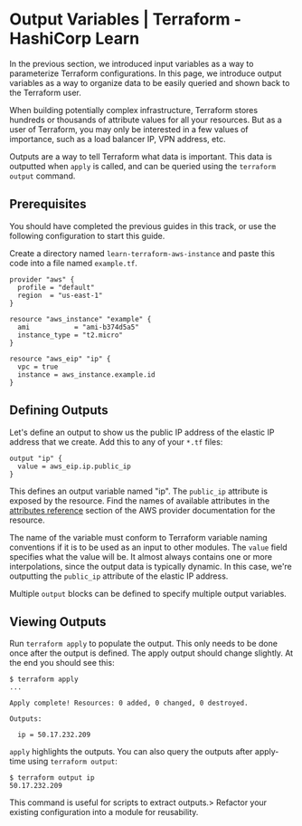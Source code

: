 # Output Variables | Terraform - HashiCorp Learn

In the previous section, we introduced input variables as a way to parameterize
Terraform configurations. In this page, we introduce output variables as a way
to organize data to be easily queried and shown back to the Terraform user.

When building potentially complex infrastructure, Terraform stores hundreds or
thousands of attribute values for all your resources. But as a user of
Terraform, you may only be interested in a few values of importance, such as a
load balancer IP, VPN address, etc.

Outputs are a way to tell Terraform what data is important. This data is
outputted when `apply` is called, and can be queried using the `terraform
output` command.

## Prerequisites

You should have completed the previous guides in this track, or use the
following configuration to start this guide.

Create a directory named `learn-terraform-aws-instance` and paste this code
into a file named `example.tf`.

    provider "aws" {
      profile = "default"
      region  = "us-east-1"
    }
    
    resource "aws_instance" "example" {
      ami           = "ami-b374d5a5"
      instance_type = "t2.micro"
    }
    
    resource "aws_eip" "ip" {
      vpc = true
      instance = aws_instance.example.id
    }
    

## Defining Outputs

Let's define an output to show us the public IP address of the elastic IP
address that we create. Add this to any of your `*.tf` files:

    output "ip" {
      value = aws_eip.ip.public_ip
    }
    

This defines an output variable named "ip". The `public_ip` attribute is
exposed by the resource. Find the names of available attributes in the
[attributes
reference](https://www.terraform.io/docs/providers/aws/r/eip.html#attributes-reference)
section of the AWS provider documentation for the resource.

The name of the variable must conform to Terraform variable naming conventions
if it is to be used as an input to other modules. The `value` field specifies
what the value will be. It almost always contains one or more interpolations,
since the output data is typically dynamic. In this case, we're outputting the
`public_ip` attribute of the elastic IP address.

Multiple `output` blocks can be defined to specify multiple output variables.

## Viewing Outputs

Run `terraform apply` to populate the output. This only needs to be done once
after the output is defined. The apply output should change slightly. At the
end you should see this:

    $ terraform apply
    ...
    
    Apply complete! Resources: 0 added, 0 changed, 0 destroyed.
    
    Outputs:
    
      ip = 50.17.232.209
    

`apply` highlights the outputs. You can also query the outputs after apply-time
using `terraform output`:

    $ terraform output ip
    50.17.232.209
    

This command is useful for scripts to extract outputs.> Refactor your existing
configuration into a module for reusability.
